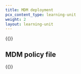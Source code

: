 ```yaml
---
title: MDM deployment
pcx_content_type: learning-unit
weight: 2
layout: learning-unit
---
```


{{<render file="warp/_mdm-intro.md" productFolder="cloudflare-one">}}

## MDM policy file

{{<render file="warp/_mdm-policy-file.md" productFolder="cloudflare-one">}}